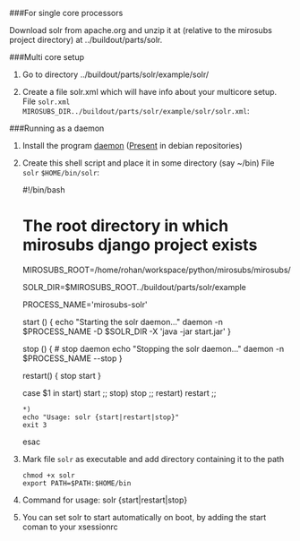 
###For single core processors

 Download solr from apache.org and unzip it at (relative to the mirosubs
 project directory) at ../buildout/parts/solr.

###Multi core setup

 1. Go to directory ../buildout/parts/solr/example/solr/

 2. Create a file solr.xml which will have info about your multicore setup.  
    File `solr.xml` `MIROSUBS_DIR../buildout/parts/solr/example/solr/solr.xml`:

    <solr persistent="true" sharedLib="lib">
        <cores adminPath="/admin/cores">
            <core name="core0" instanceDir="." >
                <property name="dataDir" value="/data/core0" />
            </core>
            <core name="core1" instanceDir="." >
                <property name="dataDir" value="/data/core1" />
            </core>
        </cores>
    </solr>

###Running as a daemon


 1. Install the program [daemon](http://www.libslack.org/daemon/)
   ([Present](http://packages.debian.org/sid/daemon) in debian repositories)

 2. Create this shell script and place it in some directory (say ~/bin)
    File `solr` `$HOME/bin/solr`:

    #!/bin/bash

    # The root directory in which mirosubs django project exists
    MIROSUBS_ROOT=/home/rohan/workspace/python/mirosubs/mirosubs/

    SOLR_DIR=$MIROSUBS_ROOT../buildout/parts/solr/example

    PROCESS_NAME='mirosubs-solr'


    start () {
        echo "Starting the solr daemon..."
        daemon -n $PROCESS_NAME -D $SOLR_DIR -X 'java -jar start.jar'
    }

    stop () {
        # stop daemon
        echo "Stopping the solr daemon..."
        daemon -n $PROCESS_NAME --stop
    }

    restart() {
        stop
        start
    }

    case $1 in
        start)
            start
            ;;
        stop)
            stop
            ;;
        restart)
            restart
            ;;

        *)
        echo "Usage: solr {start|restart|stop}"
        exit 3
    esac

 3. Mark file `solr` as executable and add directory containing it to the path

    `chmod +x solr`  
    `export PATH=$PATH:$HOME/bin`

 4. Command for usage: solr {start|restart|stop}

 5. You can set solr to start automatically on boot, by adding the start coman
    to your xsessionrc

